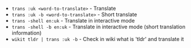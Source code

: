 * `trans :uk <word-to-translate>` - Translate <word-to-translate>
* `trans :uk -b <word-to-translate>` - Short translate <word-to-translate>
* `trans -shell en:uk` - Translate in interactive mode
* `trans -shell -b en:uk` - Translate in interactive mode (short translation information)
* `wikit tldr | trans :uk -b` - Check in wiki what is 'tldr' and translate it
